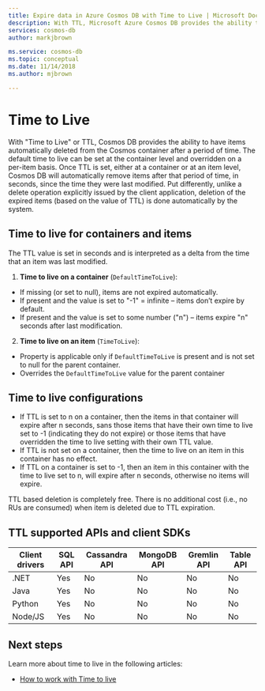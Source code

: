 ```yaml
---
title: Expire data in Azure Cosmos DB with Time to Live | Microsoft Docs
description: With TTL, Microsoft Azure Cosmos DB provides the ability to have documents automatically purged from the system after a period of time.
services: cosmos-db
author: markjbrown

ms.service: cosmos-db
ms.topic: conceptual
ms.date: 11/14/2018
ms.author: mjbrown

---
```

# Time to Live

With "Time to Live" or TTL, Cosmos DB provides the ability to have items automatically deleted from the Cosmos container after a period of time. The default time to live can be set at the container level and overridden on a per-item basis. Once TTL is set, either at a container or at an item level, Cosmos DB will automatically remove items after that period of time, in seconds, since the time they were last modified. Put differently, unlike a delete operation explicitly issued by the client application, deletion of the expired items (based on the value of TTL) is done automatically by the system.

## Time to live for containers and items

The TTL value is set in seconds and is interpreted as a delta from the time that an item was last modified.

1. **Time to live on a container** (`DefaultTimeToLive`):
- If missing (or set to null), items are not expired automatically.
- If present and the value is set to "-1" = infinite – items don’t expire by default.
- If present and the value is set to some number ("n") – items expire "n" seconds after last modification.

2. **Time to live on an item** (`TimeToLive`):
- Property is applicable only if `DefaultTimeToLive` is present and is not set to null for the parent container.
- Overrides the `DefaultTimeToLive` value for the parent container

## Time to live configurations

- If TTL is set to n on a container, then the items in that container will expire after n seconds, sans those items that have their own time to live set to -1 (indicating they do not expire) or those items that have overridden the time to live setting with their own TTL value. 
- If TTL is not set on a container, then the time to live on an item in this container has no effect. 
- If TTL on a container is set to -1, then an item in this container with the time to live set to n, will expire after n seconds, otherwise no items will expire. 

TTL based deletion is completely free. There is no additional cost (i.e., no RUs are consumed) when item is deleted due to TTL expiration.

## TTL supported APIs and client SDKs

| Client drivers | SQL API | Cassandra API | MongoDB API | Gremlin API | Table API |
|---------|---------|---------|---------|---------|---------|
| .NET | Yes | No | No | No | No |
| Java | Yes | No | No | No | No |
| Python | Yes | No | No | No | No |
| Node/JS | Yes | No | No | No | No |

## Next steps

Learn more about time to live in the following articles:

- [How to work with Time to live](how-to-time-to-live.md)
